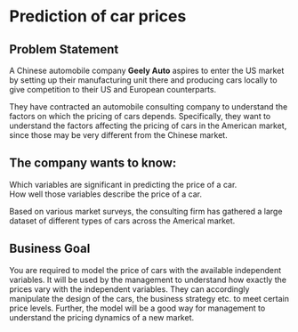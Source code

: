 
# Prediction of car prices

## Problem Statement
A Chinese automobile company __Geely Auto__ aspires to enter the US market by setting up their manufacturing unit there and producing cars locally to give competition to their US and European counterparts. 

They have contracted an automobile consulting company to understand the factors on which the pricing of cars depends. Specifically, they want to understand the factors affecting the pricing of cars in the American market, since those may be very different from the Chinese market. 

## __The company wants to know:__ <br>
Which variables are significant in predicting the price of a car.<br>
How well those variables describe the price of a car.<br>

Based on various market surveys, the consulting firm has gathered a large dataset of different types of cars across the Americal market. <br>

 

## Business Goal 

You are required to model the price of cars with the available independent variables. It will be used by the management to understand how exactly the prices vary with the independent variables. They can accordingly manipulate the design of the cars, the business strategy etc. to meet certain price levels. 
Further, the model will be a good way for management to understand the pricing dynamics of a new market. 
